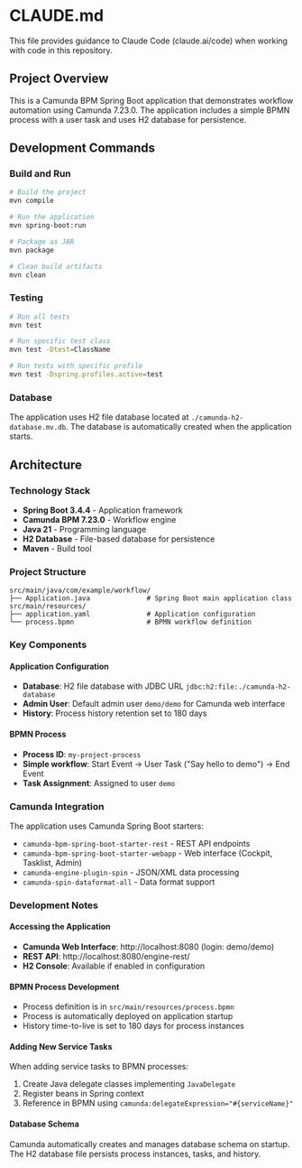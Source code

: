 # CLAUDE.md

This file provides guidance to Claude Code (claude.ai/code) when working with code in this repository.

## Project Overview

This is a Camunda BPM Spring Boot application that demonstrates workflow automation using Camunda 7.23.0. The application includes a simple BPMN process with a user task and uses H2 database for persistence.

## Development Commands

### Build and Run
```bash
# Build the project
mvn compile

# Run the application
mvn spring-boot:run

# Package as JAR
mvn package

# Clean build artifacts
mvn clean
```

### Testing
```bash
# Run all tests
mvn test

# Run specific test class
mvn test -Dtest=ClassName

# Run tests with specific profile
mvn test -Dspring.profiles.active=test
```

### Database
The application uses H2 file database located at `./camunda-h2-database.mv.db`. The database is automatically created when the application starts.

## Architecture

### Technology Stack
- **Spring Boot 3.4.4** - Application framework
- **Camunda BPM 7.23.0** - Workflow engine
- **Java 21** - Programming language
- **H2 Database** - File-based database for persistence
- **Maven** - Build tool

### Project Structure
```
src/main/java/com/example/workflow/
├── Application.java              # Spring Boot main application class
src/main/resources/
├── application.yaml              # Application configuration
└── process.bpmn                  # BPMN workflow definition
```

### Key Components

#### Application Configuration
- **Database**: H2 file database with JDBC URL `jdbc:h2:file:./camunda-h2-database`
- **Admin User**: Default admin user `demo/demo` for Camunda web interface
- **History**: Process history retention set to 180 days

#### BPMN Process
- **Process ID**: `my-project-process`
- **Simple workflow**: Start Event → User Task ("Say hello to demo") → End Event
- **Task Assignment**: Assigned to user `demo`

### Camunda Integration
The application uses Camunda Spring Boot starters:
- `camunda-bpm-spring-boot-starter-rest` - REST API endpoints
- `camunda-bpm-spring-boot-starter-webapp` - Web interface (Cockpit, Tasklist, Admin)
- `camunda-engine-plugin-spin` - JSON/XML data processing
- `camunda-spin-dataformat-all` - Data format support

### Development Notes

#### Accessing the Application
- **Camunda Web Interface**: http://localhost:8080 (login: demo/demo)
- **REST API**: http://localhost:8080/engine-rest/
- **H2 Console**: Available if enabled in configuration

#### BPMN Process Development
- Process definition is in `src/main/resources/process.bpmn`
- Process is automatically deployed on application startup
- History time-to-live is set to 180 days for process instances

#### Adding New Service Tasks
When adding service tasks to BPMN processes:
1. Create Java delegate classes implementing `JavaDelegate`
2. Register beans in Spring context
3. Reference in BPMN using `camunda:delegateExpression="#{serviceName}"`

#### Database Schema
Camunda automatically creates and manages database schema on startup. The H2 database file persists process instances, tasks, and history.